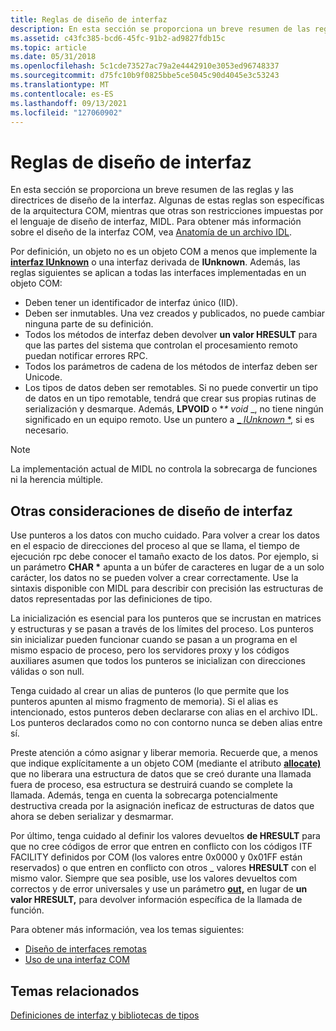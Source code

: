 ```yaml
---
title: Reglas de diseño de interfaz
description: En esta sección se proporciona un breve resumen de las reglas y las directrices de diseño de la interfaz.
ms.assetid: c43fc385-bcd6-45fc-91b2-ad9827fdb15c
ms.topic: article
ms.date: 05/31/2018
ms.openlocfilehash: 5c1cde73527ac79a2e4442910e3053ed96748337
ms.sourcegitcommit: d75fc10b9f0825bbe5ce5045c90d4045e3c53243
ms.translationtype: MT
ms.contentlocale: es-ES
ms.lasthandoff: 09/13/2021
ms.locfileid: "127060902"
---
```

# <a name="interface-design-rules"></a>Reglas de diseño de interfaz

En esta sección se proporciona un breve resumen de las reglas y las directrices de diseño de la interfaz. Algunas de estas reglas son específicas de la arquitectura COM, mientras que otras son restricciones impuestas por el lenguaje de diseño de interfaz, MIDL. Para obtener más información sobre el diseño de la interfaz COM, vea [Anatomía de un archivo IDL](anatomy-of-an-idl-file.md).

Por definición, un objeto no es un objeto COM a menos que implemente la [**interfaz IUnknown**](/windows/desktop/api/Unknwn/nn-unknwn-iunknown) o una interfaz derivada de **IUnknown**. Además, las reglas siguientes se aplican a todas las interfaces implementadas en un objeto COM:

-   Deben tener un identificador de interfaz único (IID).
-   Deben ser inmutables. Una vez creados y publicados, no puede cambiar ninguna parte de su definición.
-   Todos los métodos de interfaz deben devolver **un valor HRESULT** para que las partes del sistema que controlan el procesamiento remoto puedan notificar errores RPC.
-   Todos los parámetros de cadena de los métodos de interfaz deben ser Unicode.
-   Los tipos de datos deben ser remotables. Si no puede convertir un tipo de datos en un tipo remotable, tendrá que crear sus propias rutinas de serialización y desmarque. Además, **LPVOID** o **\* void* _, no tiene ningún significado en un equipo remoto. Use un puntero a [_ *IUnknown* *](/windows/desktop/api/Unknwn/nn-unknwn-iunknown), si es necesario.

> [!Note]  
> La implementación actual de MIDL no controla la sobrecarga de funciones ni la herencia múltiple.

 

## <a name="other-interface-design-considerations"></a>Otras consideraciones de diseño de interfaz

Use punteros a los datos con mucho cuidado. Para volver a crear los datos en el espacio de direcciones del proceso al que se llama, el tiempo de ejecución rpc debe conocer el tamaño exacto de los datos. Por ejemplo, si un parámetro **CHAR \*** apunta a un búfer de caracteres en lugar de a un solo carácter, los datos no se pueden volver a crear correctamente. Use la sintaxis disponible con MIDL para describir con precisión las estructuras de datos representadas por las definiciones de tipo.

La inicialización es esencial para los punteros que se incrustan en matrices y estructuras y se pasan a través de los límites del proceso. Los punteros sin inicializar pueden funcionar cuando se pasan a un programa en el mismo espacio de proceso, pero los servidores proxy y los códigos auxiliares asumen que todos los punteros se inicializan con direcciones válidas o son null.

Tenga cuidado al crear un alias de punteros (lo que permite que los punteros apunten al mismo fragmento de memoria). Si el alias es intencionado, estos punteros deben declararse con alias en el archivo IDL. Los punteros declarados como no con contorno nunca se deben alias entre sí.

Preste atención a cómo asignar y liberar memoria. Recuerde que, a menos que indique explícitamente a un objeto COM (mediante el atributo [**allocate)**](/windows/desktop/Midl/allocate) que no liberara una estructura de datos que se creó durante una llamada fuera de proceso, esa estructura se destruirá cuando se complete la llamada. Además, tenga en cuenta la sobrecarga potencialmente destructiva creada por la asignación ineficaz de estructuras de datos que ahora se deben serializar y desmarmar.

Por último, tenga cuidado al definir los valores devueltos **de HRESULT** para que no cree códigos de error que entren en conflicto con los códigos ITF FACILITY definidos por COM (los valores entre 0x0000 y 0x01FF están reservados) o que entren en conflicto con otros \_ valores **HRESULT** con el mismo valor. Siempre que sea posible, use los valores devueltos com correctos y de error universales y use un parámetro [**out,**](/windows/desktop/Midl/out-idl) en lugar de **un valor HRESULT,** para devolver información específica de la llamada de función.

Para obtener más información, vea los temas siguientes:

-   [Diseño de interfaces remotas](designing-remotable-interfaces.md)
-   [Uso de una interfaz COM](using-a-com-interface.md)

## <a name="related-topics"></a>Temas relacionados

<dl> <dt>

[Definiciones de interfaz y bibliotecas de tipos](/windows/desktop/Midl/interface-definitions-and-type-libraries)
</dt> </dl>

 

 